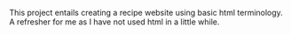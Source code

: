 This project entails creating a recipe website using basic html terminology. A refresher for me as I have not used html in a little while.